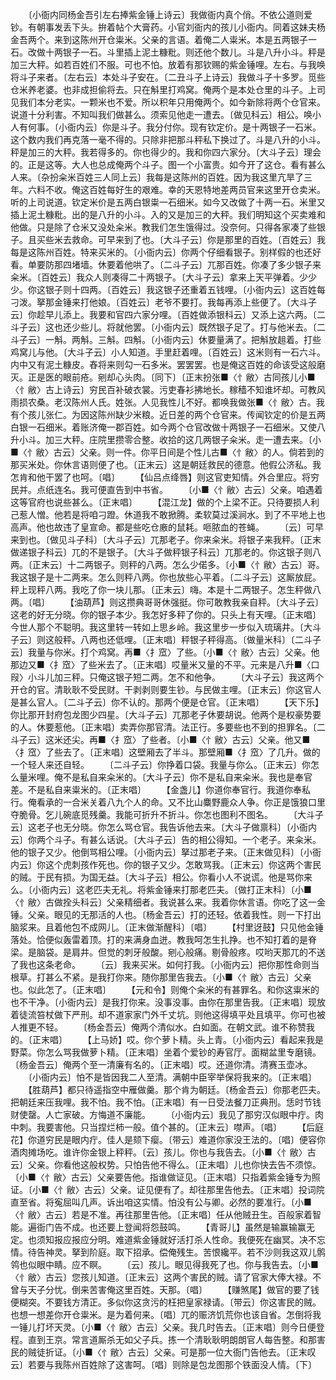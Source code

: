 <!-- { "loadSidebar": true } -->
　　〔小衙内同杨金吾引左右捧紫金锤上诗云〕我做衙内真个俏。不依公道则爱钞。有朝事发丢下头。拚着帖个大膏药。小官刘衙内的孩儿小衙内。同着这妹夫杨金吾两个。来到这陈州开仓粜米。父亲的言语。着俺二人粜米。本是五两银子一石。改做十两银子一石。斗里插上泥土糠粃。则还他个数儿。斗是八升小斗。秤是加三大秤。如若百姓们不服。可也不怕。放着有那钦赐的紫金锤哩。左右。与我唤将斗子来者。〔左右云〕本处斗子安在。〔二丑斗子上诗云〕我做斗子十多罗。觅些仓米养老婆。也非成担偷将去。只在斛里打鸡窝。俺两个是本处仓里的斗子。上司见我们本分老实。一颗米也不爱。所以积年只用俺两个。如今新除将两个仓官来。说道十分利害。不知叫我们做甚么。须索见他走一遭去。〔做见科云〕相公。唤小人有何事。〔小衙内云〕你是斗子。我分付你。现有钦定价。是十两银子一石米。这个数内我们再克落一毫不得的。只除非把那斗秤私下换过了。斗是八升的小斗。秤是加三的大秤。我若得多的。你也得少的。我和你四六家分。〔大斗子云〕理会的。正是这等。大人也总成俺两个斗子。图一个小富贵。如今开了这仓。看有甚么人来。〔杂扮籴米百姓三人同上云〕我每是这陈州的百姓。因为我这里亢旱了三年。六料不收。俺这百姓每好生的艰难。幸的天恩特地差两员官来这里开仓卖米。听的上司说道。钦定米价是五两白银粜一石细米。如今又改做了十两一石。米里又插上泥土糠粃。出的是八升的小斗。入的又是加三的大秤。我们明知这个买卖难和他做。只是除了仓米又没处籴米。教我们怎生饿得过。没奈何。只得各家凑了些银子。且买些米去救命。可早来到了也。〔大斗子云〕你是那里的百姓。〔百姓云〕我每是这陈州百姓。特来买米的。〔小衙内云〕你两个仔细看银子。别样假的也还好看。单要防那四堵墙。休要着他哄了。〔二斗子云〕兀那百姓。你凑了多少银子来籴米。〔百姓云〕我众人则凑得二十两银子。〔大斗子云〕拿来上天平弹着。少少少。你这银子则十四两。〔百姓云〕我这银子还重着五钱哩。〔小衙内云〕这百姓每刁泼。拏那金锤来打他娘。〔百姓云〕老爷不要打。我每再添上些便了。〔大斗子云〕你趁早儿添上。我要和官四六家分哩。〔百姓做添银科云〕又添上这六两。〔二斗子云〕这也还少些儿。将就他罢。〔小衙内云〕既然银子足了。打与他米去。〔二斗子云〕一斛。两斛。三斛。四斛。〔小衙内云〕休要量满了。把斛放趄着。打些鸡窝儿与他。〔大斗子云〕小人知道。手里赶着哩。〔百姓云〕这米则有一石六斗。内中又有泥土糠皮。舂将来则勾一石多米。罢罢罢。也是俺这百姓的命该受这般磨灭。正是医的眼前疮。剜却心头肉。〔同下〕〔正末扮张■〈忄敝〉古同孩儿小■〈忄敝〉古上诗云〕穷民百补破衣裳。污吏春衫拂地长。稼穑不知谁坏却。可教风雨损农桑。老汉陈州人氏。姓张。人见我性儿不好。都唤我做张■〈忄敝〉古。我有个孩儿张仁。为因这陈州缺少米粮。近日差的两个仓官来。传闻钦定的价是五两白银一石细米。着账济俺一郡百姓。如今两个仓官改做十两银子一石细米。又使八升小斗。加三大秤。庄院里攒零合整。收拾的这几两银子籴米。走一遭去来。〔小■〈忄敝〉古云〕父亲。则一件。你平日间是个性儿古■〈忄敝〉的人。倘若到的那买米处。你休言语则便了也。〔正末云〕这是朝廷救民的德意。他假公济私。我怎肯和他干罢了也呵。〔唱〕
　　【仙吕点绛唇】则这官吏知情。外合里应。将穷民并。点纸连名。我可便直告到中书省。
　　〔小■〈忄敝〉古云〕父亲。咱遇着这等官府也说些甚么。〔正末唱〕
　　【混江龙】做的个上梁不正。只待要损人利己惹人憎。他若是将咱刁蹬。休道我不敢掀腾。柔软莫过溪涧水。到了不平地上也高声。他也故违了皇宣命。都是些吃仓廒的鼠耗。咂脓血的苍蝇。
　　〔云〕可早来到也。〔做见斗子科〕〔大斗子云〕兀那老子。你来籴米。将银子来我秤。〔正末做递银子科云〕兀的不是银子。〔大斗子做秤银子科云〕兀那老的。你这银子则八两。〔正末云〕十二两银子。则秤的八两。怎么少偌多。〔小■〈忄敝〉古云〕哥。我这银子是十二两来。怎么则秤八两。你也放些心平着。〔二斗子云〕这厮放屁。秤上现秤八两。我吃了你一块儿那。〔正末云〕嗨。本是十二两银子。怎生秤做八两。〔唱〕
　　【油葫芦】则这攒典哥哥休强挺。你可敢教我亲自秤。〔大斗子云〕这老的好无分晓。你的银子本少。我怎好多秤了你的。只头上有天哩。〔正末唱〕今世人那个不聪明。我这里转一转如上思乡岭。我这里步一步似入琉璃井。〔大斗子云〕则这般秤。八两也还低哩。〔正末唱〕秤银子秤得高。〔做量米科〕〔二斗子云〕我量与你米。打个鸡窝。再■〈扌窊〉了些。〔小■〈忄敝〉古云〕父亲。他那边又■〈扌窊〉了些米去了。〔正末唱〕哎量米又量的不平。元来是八升■〈口叚〉小斗儿加三秤。只俺这银子短二两。怎不和他争。
　　〔大斗子云〕我这两个开仓的官。清耿耿不受民财。干剥剥则要生钞。与民做主哩。〔正末云〕你这官人是甚么官人。〔二斗子云〕你不认的。那两个便是仓官。〔正末唱〕
　　【天下乐】你比那开封府包龙图少四星。〔大斗子云〕兀那老子休要胡说。他两个是权豪势要的人。休要惹他。〔正末唱〕卖弄你那官清。法正行。多要些也不到的担罪名。〔二斗子云〕这米还尖。再■〈扌窊〉了些者。〔小■〈忄敝〉古云〕父亲。他又■〈扌窊〉了些去了。〔正末唱〕这壁厢去了半斗。那壁厢■〈扌窊〉了几升。做的一个轻人来还自轻。
　　〔二斗子云〕你挣着口袋。我量与你么。〔正末云〕你怎么量米哩。俺不是私自来籴米的。〔大斗子云〕你不是私自来籴米。我也是奉官差。不是私自来粜米的。〔正末唱〕
　　【金盏儿】你道你奉官行。我道你奉私行。俺看承的一合米关着八九个人的命。又不比山麋野鹿众人争。你正是饿狼口里夺脆骨。乞儿碗底觅残羹。我能可折升不折斗。你怎也图利不图名。
　　〔大斗子云〕这老子也无分晓。你怎么骂仓官。我告诉他去来。〔大斗子做禀科〕〔小衙内云〕你两个斗子。有甚么话说。〔大斗子云〕告的相公得知。一个老子。来籴米。他的银子又少。他倒骂相公哩。〔小衙内云〕拏过那老子来。〔正末做见科〕〔小衙内云〕你这个虎刺孩作死也。你的银子又少。怎敢骂我。〔正末云〕你这两个害民的贼。于民有损。为国无益。〔大斗子云〕相公。你看小人不说谎。他是骂你来么。〔小衙内云〕这老匹夫无礼。将紫金锤来打那老匹夫。〔做打正末科〕〔小■〈忄敝〉古做拴头科云〕父亲精细者。我说甚么来。我着你休言语。你吃了这一金锤。父亲。眼见的无那活的人也。〔杨金吾云〕打的还轻。依着我性。则一下打出脑浆来。且着他包不成网儿。〔正末做渐醒科〕〔唱〕
　　【村里迓鼓】只见他金锤落处。恰便似轰雷着顶。打的来满身血迸。教我呵怎生扎挣。也不知打着的是脊梁。是脑袋。是肩井。但觉的刺牙般酸。剜心般痛。剔骨般疼。哎哟天那兀的不送了我也这条老命。
　　〔云〕我来买米。如何打我。〔小衙内云〕把你那性命则当根草。打甚么不紧。是我打你来。随你那里告我去。〔小■〈忄敝〉古云〕父亲也。似此怎了。〔正末唱〕
　　【元和令】则俺个籴米的有甚罪名。和你这粜米的也不干净。〔小衙内云〕是我打你来。没事没事。由你在那里告我。〔正末唱〕现放着徒流笞杖做下严刑。却不道家家门外千丈坑。则他这得填平处且填平。你可也被人推更不轻。
　　〔杨金吾云〕俺两个清似水。白如面。在朝文武。谁不称赞我的。〔正末唱〕
　　【上马娇】哎。你个萝卜精。头上青。〔小衙内云〕看起来我是野菜。你怎么骂我做萝卜精。〔正末唱〕坐着个爱钞的寿官厅。面糊盆里专磨镜。〔杨金吾云〕俺两个至一清廉有名的。〔正末唱〕哎。还道你清。清赛玉壶冰。
　　〔小衙内云〕怕不是皆因我二人至清。满朝中臣宰举保将我来的。〔正末唱〕
　　【胜葫芦】都只待遥指空中雁做羹。那个肯为朝廷。〔杨金吾云〕你那老匹夫。把朝廷来压我哩。我不怕。我不怕。〔正末唱〕有一日受法餐刀正典刑。恁时节钱财使罄。人亡家破。方悔道不廉能。
　　〔小衙内云〕我见了那穷汉似眼中疔。肉中刺。我要害他。只当捏烂柿一般。值个甚的。〔正末云〕噤声。〔唱〕
　　【后庭花】你道穷民是眼内疔。佳人是颏下瘿。〔带云〕难道你家没王法的。〔唱〕便容你酒肉摊场吃。谁许你金银上秤秤。〔云〕孩儿。你也与我告去。〔小■〈忄敝〉古云〕父亲。你看他这般权势。只怕告他不得么。〔正末唱〕儿也你快去告不须惊。〔小■〈忄敝〉古云〕父亲要告他。指谁做证见。〔正末唱〕只指着紫金锤专为照证。〔小■〈忄敝〉古云〕父亲。证见便有了。却往那里告他去。〔正末唱〕投词院直至省。将寃屈叫几声。诉出咱这实情。怕没有公与卿。必然的要准行。〔小■〈忄敝〉古云〕若是不准。再往那里告他。〔正末唱〕任从他贼丑生。百般家着智能。遍衙门告不成。也还要上登闻将怨鼓鸣。
　　【青哥儿】虽然是输赢输赢无定。也须知报应报应分明。难道紫金锤就好活打杀人性命。我便死在幽冥。决不忘情。待告神灵。拏到阶庭。取下招承。偿俺残生。苦恨纔平。若不沙则我这双儿鹘鸰也似眼中睛。应不瞑。
　　〔云〕孩儿。眼见得我死了也。你与我告去。〔小■〈忄敝〉古云〕您孩儿知道。〔正末云〕这两个害民的贼。请了官家大俸大禄。不曾与天子分忧。倒来苦害俺这里百姓。天那。〔唱〕
　　【赚煞尾】做官的要了钱便糊突。不要钱方清正。多似你这贪污的枉把皇家禄请。〔带云〕你这害民的贼。也想一想差你开仓粜米。是为着何来。〔唱〕兀的赈济饥荒你也该自省。怎倒将我一锤儿打坏天灵。〔小■〈忄敝〉古云〕父亲。我几时告去。〔正末唱〕则今日便登程。直到王京。常言道厮杀无如父子兵。拣一个清耿耿明朗朗官人每告整。和那害民的贼徒折证。〔小■〈忄敝〉古云〕父亲。可是那一位大衙门告他去。〔正末叹云〕若要与我陈州百姓除了这害呵。〔唱〕则除是包龙图那个铁面没人情。〔下〕
